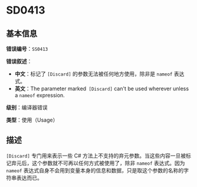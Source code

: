 ﻿# SD0413
## 基本信息

**错误编号**：`SS0413`

**错误叙述**：

* **中文**：标记了 `[Discard]` 的参数无法被任何地方使用，除非是 `nameof` 表达式。
* **英文**：The parameter marked` [Discard]` can't be used wherever unless a `nameof` expression.

**级别**：编译器错误

**类型**：使用（Usage）

## 描述

`[Discard]` 专门用来表示一些 C# 方法上不支持的弃元参数。当这些内容一旦被标记弃元后，这个参数就不可再以任何方式被使用了，除非 `nameof` 表达式。因为 `nameof` 表达式自身不会用到变量本身的信息和数据，只是取这个参数的名称的字符串表达而已。
